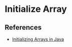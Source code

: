 # Initialize Array

## References
* [Initializing Arrays in Java](https://www.baeldung.com/java-initialize-array)
